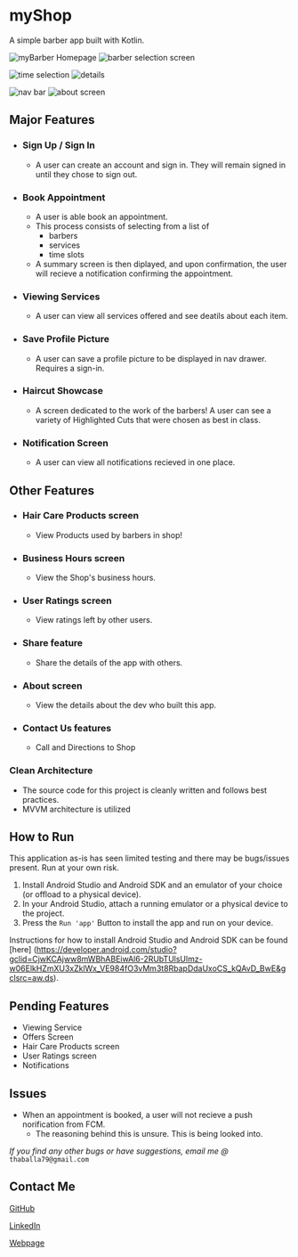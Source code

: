 # myShop

A simple barber app built with Kotlin. 

![myBarber Homepage](https://github.com/BrianJr03/myBarber/blob/ui_2.0/home_tn.jpg)
![barber selection screen](https://github.com/BrianJr03/myBarber/blob/ui_2.0/barbers_tn.jpg)

![time selection](https://github.com/BrianJr03/myBarber/blob/ui_2.0/select_time_tn.jpg)
![details](https://github.com/BrianJr03/myBarber/blob/ui_2.0/apt_details_tn.jpg)

![nav bar](https://github.com/BrianJr03/myBarber/blob/ui_2.0/nav_bar_tn.jpg)
![about screen ](https://github.com/BrianJr03/myBarber/blob/ui_2.0/about_screen_tn.jpg)

## Major Features

- ### Sign Up / Sign In
  - A user can create an account and sign in. They will remain signed in until they chose to sign out.  
  
- ### Book Appointment
  - A user is able book an appointment. 
  - This process consists of selecting from a list of
    - barbers
    - services 
    - time slots
  - A summary screen is then diplayed, and upon confirmation, the user will recieve a notification confirming the appointment.

- ### Viewing Services
  - A user can view all services offered and see deatils about each item.
  
- ### Save Profile Picture
  - A user can save a profile picture to be displayed in nav drawer. Requires a sign-in.
  
- ### Haircut Showcase
  - A screen dedicated to the work of the barbers! A user can see a variety of Highlighted Cuts that were chosen as best in class.
  
- ### Notification Screen
  - A user can view all notifications recieved in one place.
  
## Other Features
  - ### Hair Care Products screen
    - View Products used by barbers in shop! 
  - ### Business Hours screen
    - View the Shop's business hours.
  - ### User Ratings screen
    - View ratings left by other users.
  - ### Share feature
    - Share the details of the app with others.
  - ### About screen
    - View the details about the dev who built this app.
  - ### Contact Us features 
    - Call and Directions to Shop
  
### Clean Architecture
 - The source code for this project is cleanly written and follows best practices.
 - MVVM architecture is utilized  

## How to Run
This application as-is has seen limited testing and there may be bugs/issues present. Run at your own risk.
1. Install Android Studio and Android SDK and an emulator of your choice (or offload to a physical device).
2. In your Android Studio, attach a running emulator or a physical device to the project.
3. Press the `Run 'app'` Button to install the app and run on your device.

Instructions for how to install Android Studio and Android SDK can be found [here]
(https://developer.android.com/studio?gclid=CjwKCAjww8mWBhABEiwAl6-2RUbTUlsUlmz-w06ElkHZmXU3xZklWx_VE984fO3vMm3t8RbapDdaUxoCS_kQAvD_BwE&gclsrc=aw.ds). 

## Pending Features
 - Viewing Service
 - Offers Screen
 - Hair Care Products screen
 - User Ratings screen
 - Notifications

## Issues
 - When an appointment is booked, a user will not recieve a push norification from FCM.
   - The reasoning behind this is unsure. This is being looked into.

*If you find any other bugs or have suggestions, email me @* `thaballa79@gmail.com`

## Contact Me
[GitHub](https://github.com/BrianJr03 "My Github Page")

[LinkedIn](https://www.linkedin.com/in/brianjr03/ "My LinkedIn")

[Webpage](https://brianjr03.github.io/ "My Webpage")

